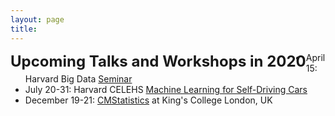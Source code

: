 ```yaml
---
layout: page
title: 
---
```


<span style="float: left; font-size:18pt;"><b>Upcoming Talks and Workshops in 2020</b></span>
* April 15: Harvard Big Data [Seminar](https://twitter.com/HarvardBigData/status/1235246030414807040/photo/1)
* July 20-31: Harvard CELEHS [Machine Learning for Self-Driving Cars](https://www.hsph.harvard.edu/biostatistics/machine-learning-for-self-driving-cars/)
* December 19-21: [CMStatistics](http://cmstatistics.org/CMStatistics2020/) at King's College London, UK



